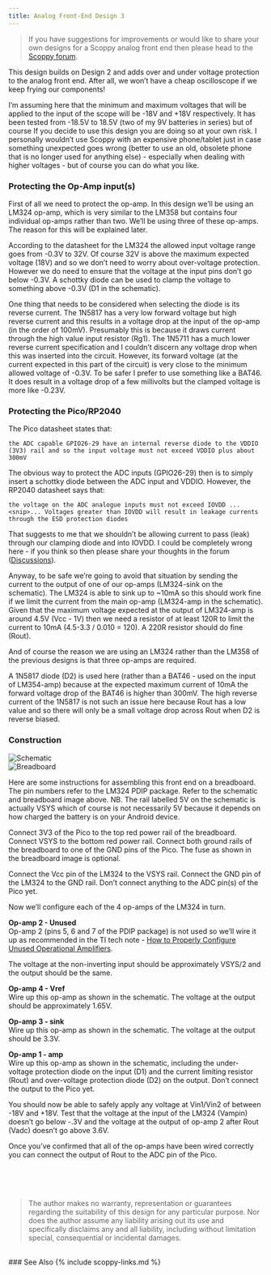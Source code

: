 ```yaml
---
title: Analog Front-End Design 3
---
```


> If you have suggestions for improvements or would like to share your own designs for a Scoppy analog front end then please head to the [Scoppy forum](https://github.com/fhdm-dev/scoppy/discussions).

This design builds on Design 2 and adds over and under voltage protection to the analog front end. After all, we won’t have a cheap oscilloscope if we keep frying our components!

I’m assuming here that the minimum and maximum voltages that will be applied to the input of the scope will be -18V and +18V respectively.  It has been tested from -18.5V to 18.5V (two of my 9V batteries in series) but of course If you decide to use this design you are doing so at your own risk. I personally wouldn’t use Scoppy with an expensive phone/tablet just in case something unexpected goes wrong (better to use an old, obsolete phone that is no longer used for anything else) - especially when dealing with higher voltages - but of course you can do what you like.

### Protecting the Op-Amp input(s)

First of all we need to protect the op-amp. In this design we’ll be using an LM324 op-amp, which is very similar to the LM358 but contains four individual op-amps rather than two. We’ll be using three of these op-amps. The reason for this will be explained later.

According to the datasheet for the LM324 the allowed input voltage range goes from -0.3V to 32V. Of course 32V is above the maximum expected voltage (18V) and so we don’t need to worry about over-voltage protection. However we do need to ensure that the voltage at the input pins don’t go below -0.3V. A schottky diode can be used to clamp the voltage to something above -0.3V (D1 in the schematic). 

One thing that needs to be considered when selecting the diode is its reverse current. The 1N5817 has a very low forward voltage but high reverse current and this results in a voltage drop at the input of the op-amp (in the order of 100mV). Presumably this is because it draws current through the high value input resistor (Rg1). The 1N5711 has a much lower reverse current specification and I couldn’t discern any voltage drop when this was inserted into the circuit. However, its forward voltage (at the current expected in this part of the circuit) is very close to the minimum allowed voltage of -0.3V. To be safer I prefer to use something like a BAT46. It does result in a voltage drop of a few millivolts but the clamped voltage is more like -0.23V.

### Protecting the Pico/RP2040

The Pico datasheet states that:

`the ADC capable GPIO26-29 have an internal reverse diode to the VDDIO (3V3) rail and so the input voltage must not exceed VDDIO plus about 300mV`

The obvious way to protect the ADC inputs (GPIO26-29) then is to simply insert a schottky diode between the ADC input and VDDIO. However, the RP2040 datasheet says that:

`the voltage on the ADC analogue inputs must not exceed IOVDD ...<snip>... Voltages greater than IOVDD will result in leakage currents through the ESD protection diodes`

That suggests to me that we shouldn’t be allowing current to pass (leak) through our clamping diode and into IOVDD. I could be completely wrong here - if you think so then please share your thoughts in the forum ([Discussions](https://github.com/fhdm-dev/scoppy/discussions)).

Anyway, to be safe we’re going to avoid that situation by sending the current to the output of one of our op-amps (LM324-sink on the schematic). The LM324 is able to sink up to ~10mA so this should work fine if we limit the current from the main op-amp (LM324-amp in the schematic). Given that the maximum voltage expected at the output of LM324-amp is around 4.5V (Vcc - 1V) then we need a resistor of at least 120R to limit the current to 10mA (4.5-3.3 / 0.010 = 120). A 220R resistor should do fine (Rout).

And of course the reason we are using an LM324 rather than the LM358 of the previous designs is that three op-amps are required.

A 1N5817 diode (D2) is used here (rather than a BAT46 - used on the input of LM354-amp) because at the expected maximum current of 10mA the forward voltage drop of the BAT46 is higher than 300mV. The high reverse current of the 1N5817 is not such an issue here because Rout has a low value and so there will only be a small voltage drop across Rout when D2 is reverse biased.

### Construction

![Schematic](https://github.com/fhdm-dev/scoppy/raw/main/images/frontend3/schematic.png)   
![Breadboard](https://github.com/fhdm-dev/scoppy/raw/main/images/frontend3/bb.png)   

Here are some instructions for assembling this front end on a breadboard. The pin numbers refer to the LM324 PDIP package. Refer to the schematic and breadboard image above. NB. The rail labelled 5V on the schematic is actually VSYS which of course is not necessarily 5V because it depends on how charged the battery is on your Android device.

Connect 3V3 of the Pico to the top red power rail of the breadboard. Connect VSYS to the bottom red power rail. Connect both ground rails of the breadboard to one of the GND pins of the Pico. The fuse as shown in the breadboard image is optional.

Connect the Vcc pin of the LM324 to the VSYS rail. Connect the GND pin of the LM324 to the GND rail. Don’t connect anything to the ADC pin(s) of the Pico yet.

Now we’ll configure each of the 4 op-amps of the LM324 in turn.

**Op-amp 2 - Unused**   
Op-amp 2 (pins 5, 6 and 7 of the PDIP package) is not used so we’ll wire it up as recommended in the TI tech note - [How to Properly Configure Unused Operational Amplifiers](https://www.ti.com/lit/an/sboa204a/sboa204a.pdf?ts=1624953615530&ref_url=https%253A%252F%252Fwww.google.com%252F).

The voltage at the non-inverting input should be approximately VSYS/2 and the output should be the same.

**Op-amp 4 - Vref**   
Wire up this op-amp as shown in the schematic. The voltage at the output should be approximately 1.65V.

**Op-amp 3 - sink**   
Wire up this op-amp as shown in the schematic. The voltage at the output should be 3.3V.

**Op-amp 1 - amp**   
Wire up this op-amp as shown in the schematic, including the under-voltage protection diode on the input (D1) and the current limiting resistor (Rout) and over-voltage protection diode (D2) on the output. Don’t connect the output to the Pico yet.

You should now be able to safely apply any voltage at Vin1/Vin2 of between -18V and +18V. Test that the voltage at the input of the LM324 (Vampin) doesn’t go below -.3V and the voltage at the output of op-amp 2 after Rout (Vadc) doesn’t go above 3.6V.

Once you’ve confirmed that all of the op-amps have been wired correctly you can connect the output of Rout to the ADC pin of the Pico.

<br>    
<br>    
<br>    
    
> The author makes no warranty, representation or guarantees regarding the suitability of this design for any particular purpose. Nor does the author assume any liability arising out its use and specifically disclaims any and all liability, including without limitation special, consequential or incidental damages.


<br>
### See Also
{% include scoppy-links.md %}






